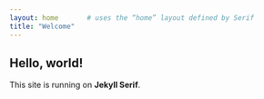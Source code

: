 ```yaml
---
layout: home       # uses the “home” layout defined by Serif
title: "Welcome"
---
```


## Hello, world!  
This site is running on **Jekyll Serif**.
